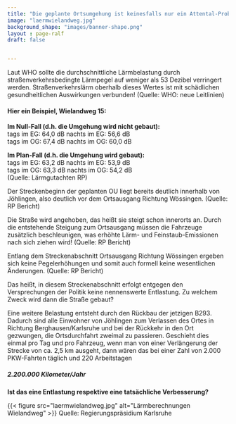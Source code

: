 ```yaml
---
title: "Die geplante Ortsumgehung ist keinesfalls nur ein Attental-Problem!"
image: "laermwielandweg.jpg"
background_shape: "images/banner-shape.png"
layout : page-ralf
draft: false


---
```


Laut WHO sollte die durchschnittliche Lärmbelastung durch straßenverkehrsbedingte Lärmpegel auf weniger als 53 Dezibel verringert werden. Straßenverkehrslärm oberhalb dieses Wertes ist mit schädlichen gesundheitlichen Auswirkungen verbunden! (Quelle: WHO: neue Leitlinien)

#### Hier ein Beispiel, Wielandweg 15:
**Im Null-Fall (d.h. die Umgehung wird nicht gebaut):**<br/>
tags im EG: 64,0 dB nachts im EG: 56,6 dB <br/>
tags im OG: 67,4 dB nachts im OG: 60,0 dB

**Im Plan-Fall (d.h. die Umgehung wird gebaut):**<br/>
tags im EG: 63,2 dB nachts im EG: 53,9 dB<br/>
tags im OG: 63,3 dB nachts im OG: 54,2 dB<br/>
(Quelle: Lärmgutachten RP)

Der Streckenbeginn der geplanten OU liegt bereits deutlich innerhalb von Jöhlingen, also deutlich vor dem Ortsausgang Richtung Wössingen. (Quelle: RP Bericht)

Die Straße wird angehoben, das heißt sie steigt schon innerorts an. Durch die entstehende Steigung zum Ortsausgang müssen die Fahrzeuge zusätzlich beschleunigen, was erhöhte Lärm- und Feinstaub-Emissionen nach sich ziehen wird! (Quelle: RP Bericht)

Entlang dem Streckenabschnitt Ortsausgang Richtung Wössingen ergeben sich keine Pegelerhöhungen und somit auch formell keine wesentlichen Änderungen. (Quelle: RP Bericht)

Das heißt, in diesem Streckenabschnitt erfolgt entgegen den Versprechungen der Politik keine nennenswerte Entlastung.
Zu welchem Zweck wird dann die Straße gebaut?

Eine weitere Belastung entsteht durch den Rückbau der jetzigen B293. Dadurch sind alle Einwohner von Jöhlingen zum Verlassen des Ortes in Richtung Berghausen/Karlsruhe und bei der Rückkehr in den Ort gezwungen, die Ortsdurchfahrt zweimal zu passieren.  Geschieht dies einmal pro Tag und pro Fahrzeug, wenn man von einer Verlängerung der Strecke von ca. 2,5 km ausgeht, dann wären das bei einer Zahl von 2.000 PKW-Fahrten täglich und 220 Arbeitstagen

##### 2.200.000 Kilometer/Jahr 

**Ist das eine Entlastung respektive eine tatsächliche Verbesserung?**

{{< figure src="laermwielandweg.jpg" alt="Lärmberechnungen Wielandweg" >}}
Quelle: Regierungspräsidium Karlsruhe